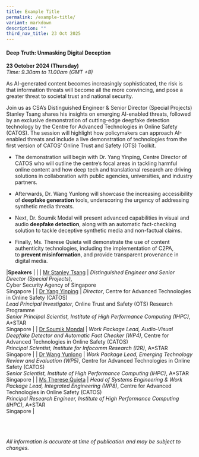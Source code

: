 ```yaml
---
title: Example Title
permalink: /example-title/
variant: markdown
description: ""
third_nav_title: 23 Oct 2025
---
```

#### **Deep Truth: Unmasking Digital Deception**

**23 October 2024 (Thursday)**  
*Time: 9.30am to 11.00am (GMT +8)*

As AI-generated content becomes increasingly sophisticated, the risk is that information threats will become all the more convincing, and pose a greater threat to societal trust and national security.

Join us as CSA’s Distinguished Engineer &amp; Senior Director (Special Projects) Stanley Tsang shares his insights on emerging AI-enabled threats, followed by an exclusive demonstration of cutting-edge deepfake detection technology by the Centre for Advanced Technologies in Online Safety (CATOS). The session will highlight how policymakers can approach AI-enabled threats and include a live demonstration of technologies from the first version of CATOS’ Online Trust and Safety (OTS) Toolkit.

* The demonstration will begin with Dr. Yang Yinping, Centre Director of CATOS who will outline the centre’s focal areas in tackling harmful online content and how deep tech and translational research are driving solutions in collaboration with public agencies, universities, and industry partners.
    
* Afterwards, Dr. Wang Yunlong will showcase the increasing accessibility of&nbsp;**deepfake generation**&nbsp;tools, underscoring the urgency of addressing synthetic media threats.
    
* Next, Dr. Soumik Modal will present advanced capabilities in visual and audio&nbsp;**deepfake detection**, along with an automatic fact-checking solution to tackle deceptive synthetic media and non-factual claims.
    
* Finally, Ms. Therese Quieta will demonstrate the use of content authenticity technologies, including the implementation of C2PA, to&nbsp;**prevent misinformation**, and provide transparent provenance in digital media.

|**Speakers**          |                                                              |
| [Mr Stanley Tsang](/speakers/mr-stanley-tsang/)  | *Distinguished Engineer and Senior Director (Special Projects)*, <br>Cyber Security Agency of Singapore<br>Singapore      |
| [Dr Yang Yinping](/speakers/dr-yang-yinping/)  | *Director*, Centre for Advanced Technologies in Online Safety (CATOS) <br>*Lead Principal Investigator*, Online Trust and Safety (OTS) Research Programme<br>*Senior Principal Scientist, Institute of High Performance Computing (IHPC)*, A\*STAR<br>Singapore      |
| [Dr Soumik Mondal](/speakers/dr-soumik-mondal/)  | *Work Package Lead, Audio-Visual Deepfake Detector and Automatic Fact Checker (WP4)*, Centre for Advanced Technologies in Online Safety (CATOS) <br>*Principal Scientist, Institute for Infocomm Research (I2R)*, A\*STAR<br>Singapore      |
| [Dr Wang Yunlong](/speakers/dr-wang-yunlong/)  | *Work Package Lead, Emerging Technology Review and Evaluation (WP5)*, Centre for Advanced Technologies in Online Safety (CATOS) <br>*Senior Scientist, Institute of High Performance Computing (IHPC)*, A\*STAR<br>Singapore      |
| [Ms Therese Quieta](/speakers/ms-therese-quieta/)  | *Head of Systems Engineering &amp; Work Package Lead, Integrated Engineering (WP8)*, Centre for Advanced Technologies in Online Safety (CATOS) <br>*Principal Research Engineer, Institute of High Performance Computing (IHPC)*, A\*STAR<br>Singapore      |

<br><br><br>
*All information is accurate at time of publication and may be subject to changes.*